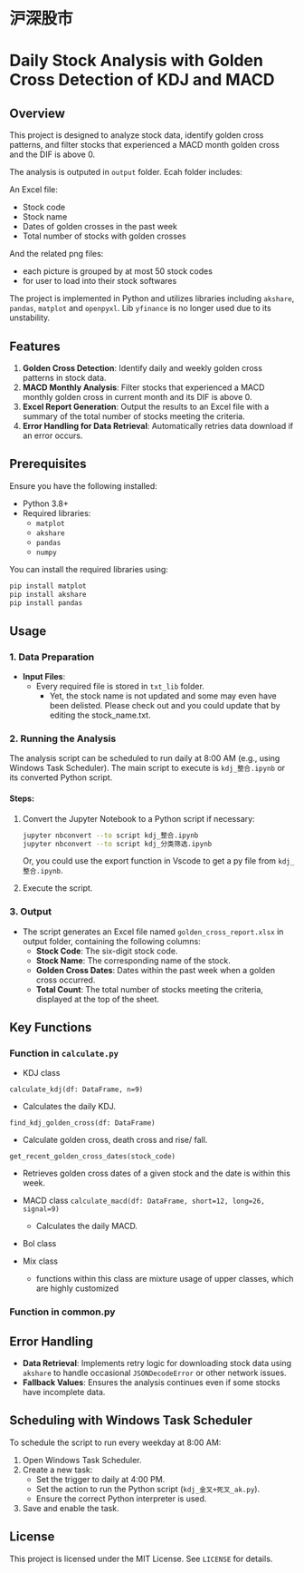 # 沪深股市
# Daily Stock Analysis with Golden Cross Detection of KDJ and MACD

## Overview
This project is designed to analyze stock data, identify golden cross patterns, and filter stocks that experienced a MACD month golden cross and the DIF is above 0. 

The analysis is outputed in `output` folder. Ecah folder includes:

An Excel file:
- Stock code
- Stock name
- Dates of golden crosses in the past week
- Total number of stocks with golden crosses

And the related png files:
- each picture is grouped by at most 50 stock codes
- for user to load into their stock softwares

The project is implemented in Python and utilizes libraries including `akshare`, `pandas`, `matplot` and `openpyxl`.
Lib `yfinance` is no longer used due to its unstability.

## Features
1. **Golden Cross Detection**: Identify daily and weekly golden cross patterns in stock data.
2. **MACD Monthly Analysis**: Filter stocks that experienced a MACD monthly golden cross in current month and its DIF is above 0.
3. **Excel Report Generation**: Output the results to an Excel file with a summary of the total number of stocks meeting the criteria.
4. **Error Handling for Data Retrieval**: Automatically retries data download if an error occurs.

## Prerequisites
Ensure you have the following installed:
- Python 3.8+
- Required libraries:
  - `matplot`
  - `akshare`
  - `pandas`
  - `numpy`

You can install the required libraries using:
```bash
pip install matplot
pip install akshare
pip install pandas
```

## Usage

### 1. Data Preparation
- **Input Files**:
  - Every required file is stored in `txt_lib` folder.
    - Yet, the stock name is not updated and some may even have been delisted. Please check out and you could update that by editing the stock_name.txt. 

### 2. Running the Analysis
The analysis script can be scheduled to run daily at 8:00 AM (e.g., using Windows Task Scheduler). The main script to execute is `kdj_整合.ipynb` or its converted Python script.

#### Steps:
1. Convert the Jupyter Notebook to a Python script if necessary:
   ```bash
   jupyter nbconvert --to script kdj_整合.ipynb
   jupyter nbconvert --to script kdj_分类筛选.ipynb
   ```

   Or, you could use the export function in Vscode to get a py file from `kdj_整合.ipynb`.
   
3. Execute the script.

### 3. Output
- The script generates an Excel file named `golden_cross_report.xlsx` in output folder, containing the following columns:
  - **Stock Code**: The six-digit stock code.
  - **Stock Name**: The corresponding name of the stock.
  - **Golden Cross Dates**: Dates within the past week when a golden cross occurred.
  - **Total Count**: The total number of stocks meeting the criteria, displayed at the top of the sheet.

## Key Functions
### Function in `calculate.py`
- KDJ class

`calculate_kdj(df: DataFrame, n=9)`
  - Calculates the daily KDJ.

`find_kdj_golden_cross(df: DataFrame)`
  - Calculate golden cross, death cross and  rise/ fall.

`get_recent_golden_cross_dates(stock_code)`
  - Retrieves golden cross dates of a given stock and the date is within this week.

- MACD class
`calculate_macd(df: DataFrame, short=12, long=26, signal=9)`
  - Calculates the daily MACD.

- Bol class


- Mix class
  - functions within this class are mixture usage of upper classes, which are highly customized

### Function in common.py

## Error Handling
- **Data Retrieval**: Implements retry logic for downloading stock data using `akshare` to handle occasional `JSONDecodeError` or other network issues.
- **Fallback Values**: Ensures the analysis continues even if some stocks have incomplete data.

## Scheduling with Windows Task Scheduler
To schedule the script to run every weekday at 8:00 AM:
1. Open Windows Task Scheduler.
2. Create a new task:
   - Set the trigger to daily at 4:00 PM.
   - Set the action to run the Python script (`kdj_金叉+死叉_ak.py`).
   - Ensure the correct Python interpreter is used.
3. Save and enable the task.

## License
This project is licensed under the MIT License. See `LICENSE` for details.


